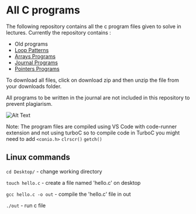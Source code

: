 # All **C** programs

The following repository contains all the c program files given to solve in lectures.
Currently the repository contains :

- Old programs
- [Loop Patterns](patterns/programs.md)
- [Arrays Programs](arrays/programs.md)
- [Journal Programs](https://github.com/TejasBhovad/journal-1)
- [Pointers Programs](./pointers/pointers.md)

To download all files, click on download zip and then unzip the file from your downloads folder.

All programs to be written in the journal are not included in this repository to prevent plagiarism.

![Alt Text](https://i.postimg.cc/1tGsSRQx/Screenshot-2022-09-15-at-8-44-45-PM.png)

Note: The program files are compiled using VS Code with code-runner extension and not using turboC so to compile code in TurboC you might need to add `<conio.h>` `clrscr()` `getch()`

## Linux commands

`cd Desktop/` - change working directory

`touch hello.c` - create a file named 'hello.c' on desktop

`gcc hello.c -o out` - compile the 'hello.c' file in out

`./out` - run c file
